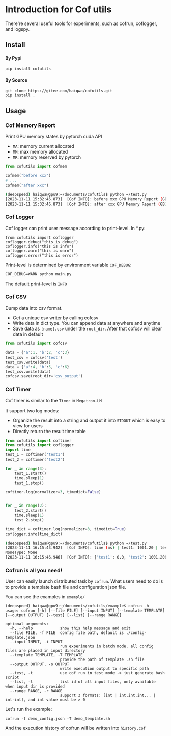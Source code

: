 # Introduction for Cof utils
There're several useful tools for experiments, such as cofrun, coflogger, and logspy.

## Install
#### By Pypi
`pip install cofutils`

#### By Source
```
git clone https://gitee.com/haiqwa/cofutils.git
pip install .
```
## Usage

### Cof Memory Report
Print GPU memory states by pytorch cuda API
* `MA`: memory current allocated
* `MM`: max memory allocated
* `MR`: memory reserved by pytorch

```python
from cofutils import cofmem

cofmem("before xxx")
# ...
cofmem("after xxx")
```

```bash
(deepspeed) haiqwa@gpu9:~/documents/cofutils$ python ~/test.py 
[2023-11-11 15:32:46.873]  [Cof INFO]: before xxx GPU Memory Report (GB): MA = 0.00 | MM = 0.00 | MR = 0.00
[2023-11-11 15:32:46.873]  [Cof INFO]: after xxx GPU Memory Report (GB): MA = 0.00 | MM = 0.00 | MR = 0.00
```
### Cof Logger
Cof logger can print user message according to print-level.
In *.py:
```
from cofutils import coflogger
coflogger.debug("this is debug")
coflogger.info("this is info")
coflogger.warn("this is warn")
coflogger.error("this is error")
```
Print-level is determined by environment variable `COF_DEBUG`:
```
COF_DEBUG=WARN python main.py
```
The default print-level is `INFO`

### Cof CSV
Dump data into csv format.

* Get a unique csv writer by calling cofcsv
* Write data in dict type. You can append data at anywhere and anytime
* Save data as `[name].csv` under the `root_dir`. After that cofcsv will clear data in default
```python
from cofutils import cofcsv

data = {'a':1, 'b':2, 'c':3}
test_csv = cofcsv('test')
test_csv.write(data)
data = {'a':4, 'b':5, 'c':6}
test_csv.write(data)
cofcsv.save(root_dir='csv_output')
```

### Cof Timer
Cof timer is similar to the `Timer` in `Megatron-LM`

It support two log modes:
* Organize the result into a string and output it into `STDOUT` which is easy to view for users 
* Directly return the result time table
```python
from cofutils import coftimer
from cofutils import coflogger
import time
test_1 = coftimer('test1')
test_2 = coftimer('test2')

for _ in range(3):
    test_1.start()
    time.sleep(1)
    test_1.stop()

coftimer.log(normalizer=3, timedict=False)


for _ in range(3):
    test_2.start()
    time.sleep(1)
    test_2.stop()

time_dict = coftimer.log(normalizer=3, timedict=True)
coflogger.info(time_dict)
```

```bash
(deepspeed) haiqwa@gpu9:~/documents/cofutils$ python ~/test.py 
[2023-11-11 16:15:43.942]  [Cof INFO]: time (ms) | test1: 1001.20 | test2: 0.00
NoneType: None
[2023-11-11 16:15:46.946]  [Cof INFO]: {'test1': 0.0, 'test2': 1001.2083053588867}
```

### Cofrun is all you need!
User can easily launch distributed task by `cofrun`. What users need to do is to provide a template bash file and configuration json file.

You can see the examples in `example/`

```
(deepspeed) haiqwa@gpu9:~/documents/cofutils/example$ cofrun -h
usage: cofrun [-h] [--file FILE] [--input INPUT] [--template TEMPLATE] [--output OUTPUT] [--test] [--list] [--range RANGE]

optional arguments:
  -h, --help            show this help message and exit
  --file FILE, -f FILE  config file path, default is ./config-template.json
  --input INPUT, -i INPUT
                        run experiments in batch mode. all config files are placed in input directory
  --template TEMPLATE, -T TEMPLATE
                        provide the path of template .sh file
  --output OUTPUT, -o OUTPUT
                        write execution output to specific path
  --test, -t            use cof run in test mode -> just generate bash script
  --list, -l            list id of all input files, only available when input dir is provided
  --range RANGE, -r RANGE
                        support 3 formats: [int | int,int,int... | int-int], and int value must be > 0
```

Let's run the example:

```
cofrun -f demo_config.json -T demo_template.sh
```
And the execution history of cofrun will be written into `history.cof`
